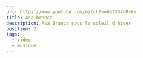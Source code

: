 ```yaml
---
url: https://www.youtube.com/watch?v=66tXS7uRsKw
title: Asa branca
description: Asa Branca sous le soleil d'hiver
position: 2
tags:
  - video
  - musique
---
```

